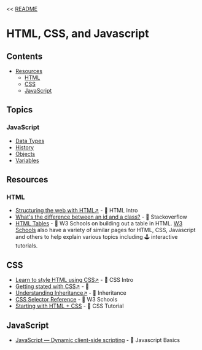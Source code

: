 << [README](README.md)

# HTML, CSS, and Javascript

## Contents
- [Resources](#resources)
    - [HTML](#html)
    - [CSS](#css)
    - [JavaScript](#javascript)

## Topics
### JavaScript
- [Data Types](JavaScriptDataTypes.md)
- [History](JavaScriptHistory.md)
- [Objects](JavaScriptObjects.md)
- [Variables](JavaScriptVariables.md)

## Resources
### HTML
- [Structuring the web with HTML↗️](https://developer.mozilla.org/en-US/docs/Learn/HTML) - 📄 HTML Intro
- [What's the difference between an id and a class?](https://stackoverflow.com/questions/544010/whats-the-difference-between-an-id-and-a-class) - 📄 Stackoverflow
- [HTML Tables](https://www.w3schools.com/html/html_tables.asp) - 📄 W3 Schools on building out a table in HTML. [W3 Schools](https://www.w3schools.com) also have a variety of similar pages for HTML, CSS, Javascript and others to help explain various topics including 🕹️ interactive tutorials.
## CSS 
- [Learn to style HTML using CSS↗️](https://developer.mozilla.org/en-US/docs/Learn/CSS) - 📄 CSS Intro 
- [Getting stated with CSS↗️](https://developer.mozilla.org/en-US/docs/Learn/CSS/First_steps/Getting_started) - 📄
- [Understanding Inheritance↗️](https://developer.mozilla.org/en-US/docs/Learn/CSS/Building_blocks/Cascade_and_inheritance#understanding_inheritance) - 📄 Inheritance
- [CSS Selector Reference](https://www.w3schools.com/cssref/css_selectors.php) - 📄 W3 Schools
- [Starting with HTML + CSS](https://www.w3.org/Style/Examples/011/firstcss.en.html) - 📄 CSS Tutorial
## JavaScript
- [JavaScript — Dynamic client-side scripting](https://developer.mozilla.org/en-US/docs/Learn/JavaScript) - 📄 Javascript Basics


